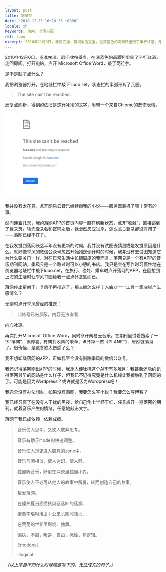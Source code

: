 ```yaml
---
layout: post
title: 落网祭
date: "2018-12-15 16:28:26 +0800"
locale: zh
keywords: 落网, 季风书园
ref: luoo
excerpt: 2018年12月8日，我洗完澡，房间收拾妥当，在深蓝色的高脚杯里倒了半杯红酒，走回房间。打开电脑，点开 Microsoft Office Word，敲了两行字。
---
```

2018年12月8日，我洗完澡，房间收拾妥当，在深蓝色的高脚杯里倒了半杯红酒，走回房间。打开电脑，点开 Microsoft Office Word，敲了两行字。

是不是缺了点什么？

我把浏览器打开，在地址栏中敲下 luoo.net。状态栏的半弧形转了几圈。

> The site can't be reached.

反复点刷新，得到的依旧是这行冰冷的文字，附带一个来自Chrome的悲伤表情。

![落网](/img/luoo.jpg)

我并没有太在意，点开网易云音乐继续敲我的小说——服务器宕机了嘛！常有的事。

然而连着几天，我的落网APP的首页内容一直在刷新状态，点开“收藏”，直接跳到了登录页。输完登录名和密码之后，我忽然反应过来，怎么点击登录都没有用了——落网已经不在了。

在我发觉到落网长达半年没有更新的时候，我并没有试图去猜测或是发觉原因是什么。就好像季风的微信公众号忽然开始推送倒计时的时候，我并没有去试图知道它为什么要关门一样。对在日常生活中忙碌周旋的我而言，落网只是一个有APP的音乐期刊网站，季风只是一个路过时可以小憩的书店。我只是会在写作时习惯性地在浏览器地址栏中敲下luoo.net，在旅行、独处、乘车时点开落网的APP，在回想到上海的生活时让季风书园给我一点点怀念感而已。

落网停止更新了，季风不再推送了，那又能怎么样？人会对一个工具一家店铺产生感情么？

无聊时点开季风曾经的推送：

> 此帐号已被屏蔽，内容无法查看

内心冰凉。

再次打开Microsoft Office Word，同时点开网易云音乐。在期刊里试着搜索了一下“落网”，很惊喜，有网友收集的歌单。点开第一首《PLANET》，居然就落泪了。很奇怪，是这首歌太伤感了么？

我不想卸载落网的APP，正如我至今没有删除季风的微信公众号。

我还记得落网刚出APP的时候，我逢人便吐槽这个APP有多难用；我甚至还隐约记得落网最早的网站是什么样子，但我已不记得究竟是什么机缘让我接触到了落网的了。可能是因为Wordpress？或许就是因为Wordpress吧！

我完全没有办法想象，如果没有落网，我要怎么写小说？我要怎么写博客？

我已经习惯了在没有人干扰的黑夜，给自己倒上半杯干红，任意点开一期落网的期刊，就着音乐产生的情绪，任意地敲击文字。

落网于我已成依赖，依赖成瘾。

> 音乐使人思考，又使人放弃思考。
>
> 音乐有助于mode的快速调整。
>
> 音乐使人迅速进入臆想的zone中。
>
> 音乐与酒相似，使人迷幻，使人醉。
>
> 独自听音乐，好似在深夜里独自小酌。
>
> 音乐使人不必再从他人的故事中解脱，转而创造自己的故事。
>
> 挚爱落网。
>
> 在燥热夏日感受秋风卷落叶的落寞。
>
> 疲惫不堪时涌出十公里长跑的活力。
>
> 在荒芜的世界里燃烧、独舞。
>
> 偏执，不屑，叛逆，自由，感性，非逻辑。
>
> Emotional.
>
> Illogical.

*（以上来自不知什么时候随意写下的，无法成文的句子。）*
